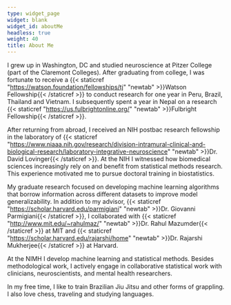 ```yaml
---
type: widget_page
widget: blank
widget_id: aboutMe
headless: true
weight: 40
title: About Me
---
```

I grew up in Washington, DC and studied neuroscience at Pitzer College (part of the Claremont Colleges). After graduating from college, I was fortunate to receive a {{< staticref "https://watson.foundation/fellowships/tj" "newtab" >}}Watson Fellowship{{< /staticref >}} to conduct research for one year in Peru, Brazil, Thailand and Vietnam. I subsequently spent a year in Nepal on a research {{< staticref "https://us.fulbrightonline.org/" "newtab" >}}Fulbright Fellowship{{< /staticref >}}.

After returning from abroad, I received an NIH postbac research fellowship in the laboratory of {{< staticref "https://www.niaaa.nih.gov/research/division-intramural-clinical-and-biological-research/laboratory-integrative-neuroscience" "newtab" >}}Dr. David Lovinger{{< /staticref >}}. At the NIH I witnessed how biomedical sciences increasingly rely on and benefit from statistical methods research. This experience motivated me to pursue doctoral training in biostatistics.

My graduate research focused on developing machine learning algorithms that borrow information across different datasets to improve model generalizability. In addition to my advisor,  {{< staticref "https://scholar.harvard.edu/parmigiani" "newtab" >}}Dr. Giovanni Parmigiani{{< /staticref >}}, I collaborated with  {{< staticref "http://www.mit.edu/~rahulmaz/" "newtab" >}}Dr. Rahul Mazumder{{< /staticref >}} at MIT and {{< staticref "https://scholar.harvard.edu/rajarshi/home" "newtab" >}}Dr. Rajarshi Mukherjee{{< /staticref >}} at Harvard. 

At the NIMH I develop machine learning and statistical methods. Besides methodological work, I actively engage in collaborative statistical work with clinicians, neuroscientists, and mental health researchers.

In my free time, I like to train Brazilian Jiu Jitsu and other forms of grappling. I also love chess, traveling and studying languages.
